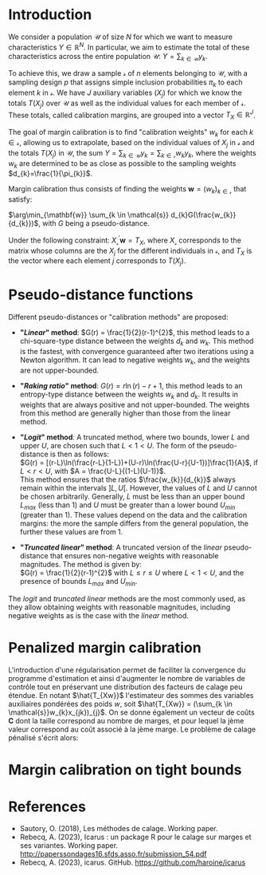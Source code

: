 
# Introduction

We consider a population $\mathcal{U}$ of size $N$ for which we want to measure characteristics $Y \in \mathbb{R}^N$. In particular, we aim to estimate the total of these characteristics across the entire population $\mathcal{U}$: $Y = \sum_{k \in \mathcal{U}} y_{k}$.

To achieve this, we draw a sample $\mathcal{s}$ of $n$ elements belonging to $\mathcal{U}$, with a sampling design $p$ that assigns simple inclusion probabilities $\pi_{k}$ to each element $k$ in $\mathcal{s}$. We have $J$ auxiliary variables $(X_{j})$ for which we know the totals $T(X_{j})$ over $\mathcal{U}$ as well as the individual values for each member of $\mathcal{s}$. These totals, called calibration margins, are grouped into a vector $T_{X} \in \mathbb{R}^{J}$.

The goal of margin calibration is to find "calibration weights" $w_{k}$ for each $k \in \mathcal{s}$, allowing us to extrapolate, based on the individual values of $X_{j}$ in $\mathcal{s}$ and the totals $T(X_{j})$ in $\mathcal{U}$, the sum $Y = \sum_{k \in \mathcal{U}} y_{k} = \sum_{k \in \mathcal{s}} w_{k} y_{k}$, where the weights $w_{k}$ are determined to be as close as possible to the sampling weights $d_{k}=\frac{1}{\pi_{k}}$.

Margin calibration thus consists of finding the weights $\mathbf{w}=(w_{k})_{k \in \mathcal{s}}$ that satisfy:

$\arg\min_{\mathbf{w}} \sum_{k \in \mathcal{s}} d_{k}G(\frac{w_{k}}{d_{k}})$, with $G$ being a pseudo-distance.

Under the following constraint: $X_{\mathcal{s}}^{'}\mathbf{w}=T_{X}$, where $X_{\mathcal{s}}$ corresponds to the matrix whose columns are the $X_{j}$ for the different individuals in $\mathcal{s}$, and $T_{X}$ is the vector where each element $j$ corresponds to $T(X_{j})$.

# Pseudo-distance functions

Different pseudo-distances or "calibration methods" are proposed:

- **"*Linear*" method**: $G(r) = \frac{1}{2}(r-1)^{2}$, this method leads to a chi-square-type distance between the weights $d_{k}$ and $w_{k}$. This method is the fastest, with convergence guaranteed after two iterations using a Newton algorithm. It can lead to negative weights $w_{k}$, and the weights are not upper-bounded.

- **"*Raking ratio*" method**: $G(r) = r\ln(r)-r+1$, this method leads to an entropy-type distance between the weights $w_{k}$ and $d_{k}$. It results in weights that are always positive and not upper-bounded. The weights from this method are generally higher than those from the linear method.

- **"*Logit*" method**: A truncated method, where two bounds, lower $L$ and upper $U$, are chosen such that $L < 1 < U$. The form of the pseudo-distance is then as follows:  
  $G(r) = [(r-L)\ln(\frac{r-L}{1-L})+(U-r)\ln(\frac{U-r}{U-1})]\frac{1}{A}$, if $L < r < U$, with $A = \frac{U-L}{(1-L)(U-1)}$.  
  This method ensures that the ratios $\frac{w_{k}}{d_{k}}$ always remain within the intervals $]L, U[$. However, the values of $L$ and $U$ cannot be chosen arbitrarily. Generally, $L$ must be less than an upper bound $L_{max}$ (less than 1) and $U$ must be greater than a lower bound $U_{min}$ (greater than 1). These values depend on the data and the calibration margins: the more the sample differs from the general population, the further these values are from 1.

- **"*Truncated linear*" method**: A truncated version of the *linear* pseudo-distance that ensures non-negative weights with reasonable magnitudes. The method is given by:  
  $G(r) = \frac{1}{2}(r-1)^{2}$ with $L \leq r \leq U$ where $L < 1 < U$, and the presence of bounds $L_{max}$ and $U_{min}$.

The *logit* and *truncated linear* methods are the most commonly used, as they allow obtaining weights with reasonable magnitudes, including negative weights as is the case with the *linear* method.

# Penalized margin calibration

L'introduction d'une régularisation permet de faciliter la convergence du programme d'estimation et ainsi d'augmenter le nombre de variables de contrôle tout en préservant une distribution des facteurs de calage peu étendue. En notant $\hat{T_{Xw}}$ l'estimateur des sommes des variables auxiliaires pondérées des poids $w$, soit $\hat{T_{Xw}} = (\sum_{k \in \mathcal{s}}w_{k}x_{jk})_{j}$. On se donne également un vecteur de coûts $\mathbf{C}$ dont la taille correspond au nombre de marges, et pour lequel la jème valeur correspond au coût associé à la jème marge. Le problème de calage pénalisé s'écrit alors:


# Margin calibration on tight bounds

# References

- Sautory, O. (2018), Les méthodes de calage. Working paper.
- Rebecq, A. (2023), Icarus : un package R pour le calage sur marges et ses variantes. Working paper. http://paperssondages16.sfds.asso.fr/submission_54.pdf
- Rebecq, A. (2023), icarus. GitHub. https://github.com/haroine/icarus

